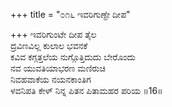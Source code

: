 +++
title = "೦೧೬ ಇವರಿಗುಣ್ಟೇ ದೀಪ"

+++
ಇವರಿಗುಂಟೇ ದೀಪ ತೈಲ  
ದ್ರವಿಣವಿಲ್ಲ ಕುಲಾಲ ಭವನಕೆ  
ಕವಿವ ಕಗ್ಗತ್ತಲೆಯ ನುಗ್ಗೊತ್ತಿದುದು ಬೇರೊಂದು   
ನವ ಯುವತಿಯಾಭರಣ ಮಣಿರುಚಿ  
ನಿವಹವಾಕೆಯ ನಯನಕಾಂತಿಗ  
ಳವನಿಪತಿ ಕೇಳ್ ನಿನ್ನ ಪಿತನ ಪಿತಾಮಹರ ಪರಿಯ     ॥16॥